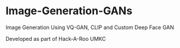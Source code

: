 # Image-Generation-GANs
Image Generation Using VQ-GAN, CLIP and Custom Deep Face GAN

Developed as part of Hack-A-Roo 
UMKC 
